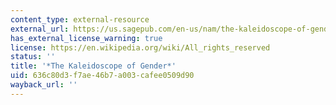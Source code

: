 ```yaml
---
content_type: external-resource
external_url: https://us.sagepub.com/en-us/nam/the-kaleidoscope-of-gender/book255394
has_external_license_warning: true
license: https://en.wikipedia.org/wiki/All_rights_reserved
status: ''
title: '*The Kaleidoscope of Gender*'
uid: 636c80d3-f7ae-46b7-a003-cafee0509d90
wayback_url: ''
---
```

